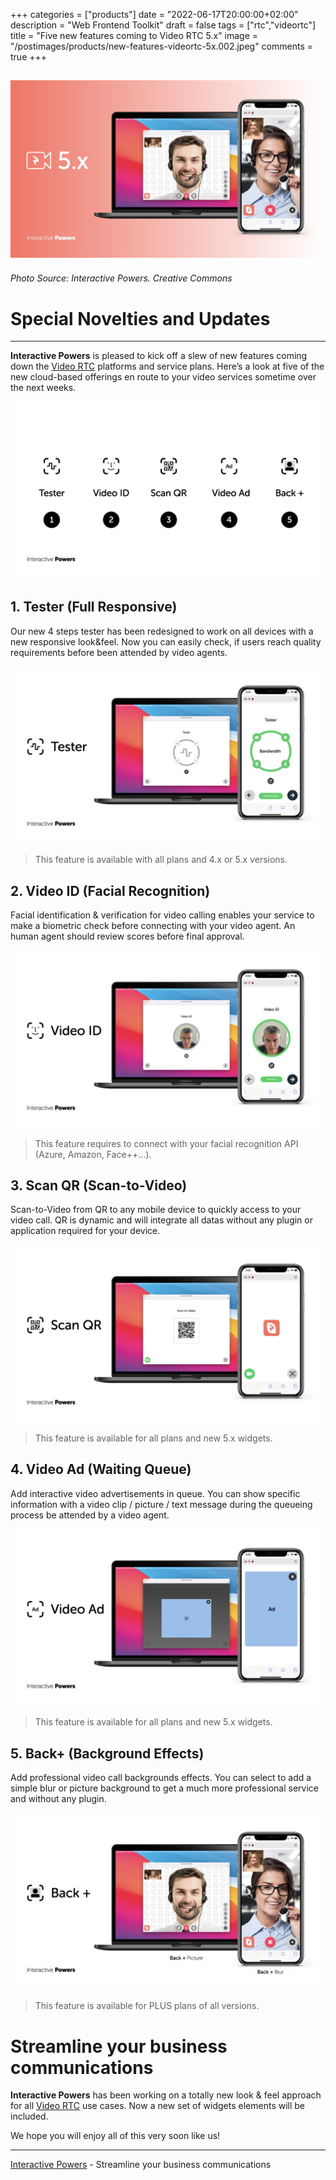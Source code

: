 +++
categories = ["products"]
date = "2022-06-17T20:00:00+02:00"
description = "Web Frontend Toolkit"
draft = false
tags = ["rtc","videortc"]
title = "Five new features coming to Video RTC 5.x"
image = "/postimages/products/new-features-videortc-5x.002.jpeg"
comments = true
+++

![Video RTC 5.x News](/postimages/products/new-features-videortc-5x.002.jpeg)
------------
###### Photo Source: Interactive Powers. Creative Commons

# Special Novelties and Updates
---

**Interactive Powers** is pleased to kick off a slew of new features coming down the [Video RTC](https://www.ivrpowers.com/videortc/) platforms and service plans. Here’s a look at five of the new cloud-based offerings en route to your video services sometime over the next weeks.

![Video RTC 5.x New Features](/postimages/products/new-features-videortc-5x.003.jpeg)

##	1. Tester (Full Responsive)

Our new 4 steps tester has been redesigned to work on all devices with a new responsive look&feel. Now you can easily check, if users reach quality requirements before been attended by video agents.

![Video RTC 5.x Tester](/postimages/products/new-features-videortc-5x.004.jpeg)

> This feature is available with all plans and 4.x or 5.x versions. 

##	2. Video ID (Facial Recognition)

Facial identification & verification for video calling enables your service to make a biometric check before connecting with your video agent. An human agent should review scores before final approval. 

![Video RTC 5.x Video ID](/postimages/products/new-features-videortc-5x.005.jpeg)

> This feature requires to connect with your facial recognition API (Azure, Amazon, Face++…).

##	3. Scan QR (Scan-to-Video)

Scan-to-Video from QR to any mobile device to quickly access to your video call. QR is dynamic and will integrate all datas without any plugin or application required for your device. 

![Video RTC 5.x New Features](/postimages/products/new-features-videortc-5x.006.jpeg)

> This feature is available for all plans and new 5.x widgets.

##	4. Video Ad (Waiting Queue)

Add interactive video advertisements in queue. You can show specific information with a video clip / picture / text message during the queueing process be attended by a video agent.

![Video RTC 5.x New Features](/postimages/products/new-features-videortc-5x.007.jpeg)

> This feature is available for all plans and new 5.x widgets.

##	5. Back+ (Background Effects)

Add professional video call backgrounds effects. You can select to add a simple blur or picture background to get a much more professional service and without any plugin. 

![Video RTC 5.x Back+](/postimages/products/new-features-videortc-5x.008.jpeg)

> This feature is available for PLUS plans of all versions.

#	Streamline your business communications

**Interactive Powers** has been working on a totally new look & feel approach for all [Video RTC](https://www.ivrpowers.com/videortc/) use cases. Now a new set of widgets elements will be included.

We hope you will enjoy all of this very soon like us!

---
[Interactive Powers](http://www.ivrpowers.com/ ) - Streamline your business communications
